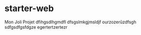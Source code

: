 # starter-web
Mon Joli Projet
dfihgsdlhgmdfl
dfsgslmkgjmsldjf
ourzozerûzdfsgh
sdfgsdfgsfdgze
egertertzertezr
